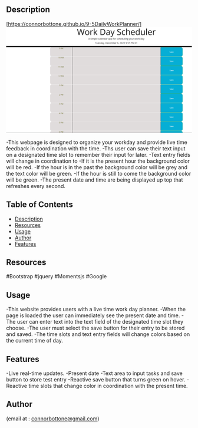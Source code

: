 ## Description
[https://connorbottone.github.io/9-5DailyWorkPlanner/]
 ![Deployed Webpage](/Capturewe.PNG)
 
-This webpage is designed to organize your workday and provide live time feedback in coordination with the time.
-Ths user can save their text input on a designated time slot to remember their input for later.
-Text entry fields will change in coordination to
  -If it is the present hour the background color will be red.
  -If the hour is in the past the background color will be grey and the text color will be green.
  -If the hour is still to come the background color will be green.
  -The present date and time are being displayed up top that refreshes every second.
 
 
 
 
 
## Table of Contents
 
 
 
- [Description](#description)
- [Resources](#resources)
- [Usage](#usage)
- [Author](#author)
- [Features](#features)
 
 
 ## Resources
#Bootstrap
#jquery
#Momentsjs
#Google
 
 
## Usage
-This website provides users with a live time work day planner.
-When the page is loaded the user can immediately see the present date and time.
-The user can enter text into the text field of the designated time slot they choose.
-The user must select the save button for their entry to be stored and saved.
-The time slots and text entry fields will change colors based on the current time of day.
 
 
 
 
 
 
## Features
 -Live real-time updates.
 -Present date
 -Text area to input tasks and save button to store test entry
 -Reactive save button that turns green on hover.
 -Reactive time slots that change color in coordination with the present time.
 
## Author
(email at : connorbottone@gmail.com)
